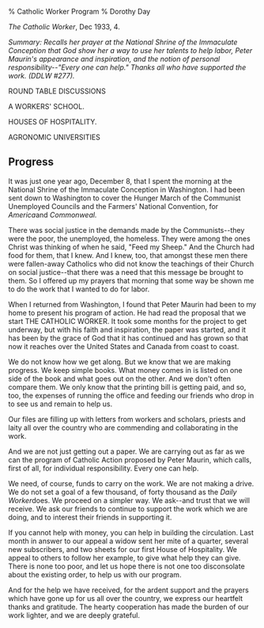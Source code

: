 % Catholic Worker Program
% Dorothy Day

*The Catholic Worker*, Dec 1933, 4.

*Summary: Recalls her prayer at the National Shrine of the Immaculate
Conception that God show her a way to use her talents to help labor,
Peter Maurin's appearance and inspiration, and the notion of personal
responsibility--"Every one can help." Thanks all who have supported the
work. (DDLW \#277).*

ROUND TABLE DISCUSSIONS

A WORKERS' SCHOOL.

HOUSES OF HOSPITALITY.

AGRONOMIC UNIVERSITIES

Progress
--------

It was just one year ago, December 8, that I spent the morning at the
National Shrine of the Immaculate Conception in Washington. I had been
sent down to Washington to cover the Hunger March of the Communist
Unemployed Councils and the Farmers' National Convention, for
*America*and *Commonweal.*

There was social justice in the demands made by the Communists--they
were the poor, the unemployed, the homeless. They were among the ones
Christ was thinking of when he said, "Feed my Sheep." And the Church had
food for them, that I knew. And I knew, too, that amongst these men
there were fallen-away Catholics who did not know the teachings of their
Church on social justice--that there was a need that this message be
brought to them. So I offered up my prayers that morning that some way
be shown me to do the work that I wanted to do for labor.

When I returned from Washington, I found that Peter Maurin had been to
my home to present his program of action. He had read the proposal that
we start THE CATHOLIC WORKER. It took some months for the project to get
underway, but with his faith and inspiration, the paper was started, and
it has been by the grace of God that it has continued and has grown so
that now it reaches over the United States and Canada from coast to
coast.

We do not know how we get along. But we know that we are making
progress. We keep simple books. What money comes in is listed on one
side of the book and what goes out on the other. And we don't often
compare them. We only know that the printing bill is getting paid, and
so, too, the expenses of running the office and feeding our friends who
drop in to see us and remain to help us.

Our files are filling up with letters from workers and scholars, priests
and laity all over the country who are commending and collaborating in
the work.

And we are not just getting out a paper. We are carrying out as far as
we can the program of Catholic Action proposed by Peter Maurin, which
calls, first of all, for individual responsibility. Every one can help.

We need, of course, funds to carry on the work. We are not making a
drive. We do not set a goal of a few thousand, of forty thousand as the
*Daily Worker*does. We proceed on a simpler way. We ask--and trust that
we will receive. We ask our friends to continue to support the work
which we are doing, and to interest their friends in supporting it.

If you cannot help with money, you can help in building the circulation.
Last month in answer to our appeal a widow sent her mite of a quarter,
several new subscribers, and two sheets for our first House of
Hospitality. We appeal to others to follow her example, to give what
help they can give. There is none too poor, and let us hope there is not
one too disconsolate about the existing order, to help us with our
program.

And for the help we have received, for the ardent support and the
prayers which have gone up for us all over the country, we express our
heartfelt thanks and gratitude. The hearty cooperation has made the
burden of our work lighter, and we are deeply grateful.

